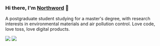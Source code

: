 ### Hi there, I'm [Northword](http://www.northword.cn) 👋

A postgraduate student studying for a master's degree, with research interests in environmental materials and air pollution control. Love code, love toss, love digital products.


![](https://github-readme-stats.vercel.app/api?username=northword&count_private=true&show_icons=true&icon_color=0366d6&text_color=24292e&bg_color=ffffff&hide_title=true)
![](https://github-readme-stats.vercel.app/api/top-langs/?username=northword&layout=compact)


<!--
**northword/northword** is a ✨ _special_ ✨ repository because its `README.md` (this file) appears on your GitHub profile.

Here are some ideas to get you started:

- 🔭 I’m currently working on ...
- 🌱 I’m currently learning ...
- 👯 I’m looking to collaborate on ...
- 🤔 I’m looking for help with ...
- 💬 Ask me about ...
- 📫 How to reach me: ...
- 😄 Pronouns: ...
- ⚡ Fun fact: ...
-->

